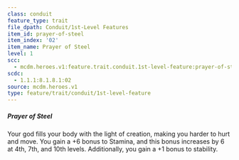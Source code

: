 ```yaml
---
class: conduit
feature_type: trait
file_dpath: Conduit/1st-Level Features
item_id: prayer-of-steel
item_index: '02'
item_name: Prayer of Steel
level: 1
scc:
  - mcdm.heroes.v1:feature.trait.conduit.1st-level-feature:prayer-of-steel
scdc:
  - 1.1.1:8.1.8.1:02
source: mcdm.heroes.v1
type: feature/trait/conduit/1st-level-feature
---
```


##### Prayer of Steel

Your god fills your body with the light of creation, making you harder to hurt and move. You gain a +6 bonus to Stamina, and this bonus increases by 6 at 4th, 7th, and 10th levels. Additionally, you gain a +1 bonus to stability.
